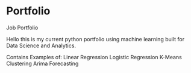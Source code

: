 # Portfolio
Job Portfolio

Hello this is my current python portfolio using machine learning built for Data Science and Analytics.

Contains Examples of: 
Linear Regression
Logistic Regression
K-Means Clustering
Arima Forecasting

